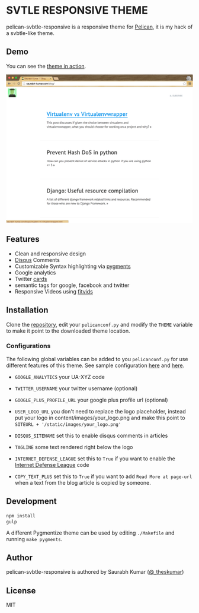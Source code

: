 # SVTLE RESPONSIVE THEME

pelican-svbtle-responsive is a responsive theme for [Pelican](http://getpelican.com), it is my hack of a svbtle-like theme.

## Demo

You can see the [theme in action](http://saurabh-kumar.com/blog/).

![screenshot](screenshot.png)

## Features

- Clean and responsive design
- [Disqus](https://disqus.com/) Comments
- Customizable Syntax highlighting via [pygments][pygments]
- Google analytics
- Twitter [cards][twitter-cards]
- semantic tags for google, facebook and twitter
- Responsive Videos using [fitvids][fitvids]

[pygments]: http://pygments.org/
[twitter-cards]: https://dev.twitter.com/cards/overview
[fitvids]: http://fitvidsjs.com/

## Installation

Clone the [repository](https://github.com/theskumar/pelican-svbtle-responsive), edit your `pelicanconf.py` and modify the `THEME` variable to make it point to the downloaded theme location.

### Configurations

The following global variables can be added to you `pelicanconf.py` for use different features of this theme. See sample configuration [here](https://github.com/theskumar/blog/blob/master/pelicanconf.py) and [here](https://github.com/theskumar/blog/blob/master/publishconf.py).

- `GOOGLE_ANALYTICS` your UA-XYZ code

- `TWITTER_USERNAME` your twitter username (optional)

- `GOOGLE_PLUS_PROFILE_URL` your google plus profile url (optional)

- `USER_LOGO_URL` you don't need to replace the logo placeholder, instead put your logo in content/images/your_logo.png and make this point to `SITEURL + '/static/images/your_logo.png'`

- `DISQUS_SITENAME` set this to enable disqus comments in articles

- `TAGLINE` some text rendered right below the logo

- `INTERNET_DEFENSE_LEAGUE` set this to `True` if you want to enable the [Internet Defense League](http://internetdefenseleague.org) code

- `COPY_TEXT_PLUS` set this to `True` if you want to add `Read More at page-url` when a text from the blog article is copied by someone.


## Development

    npm install
    gulp

A different Pygmentize theme can be used by editing `./Makefile` and running `make pygments`.

## Author

pelican-svbtle-responsive is authored by Saurabh Kumar ([@_theskumar](http://saurabh-kumar.com))

## License

MIT
